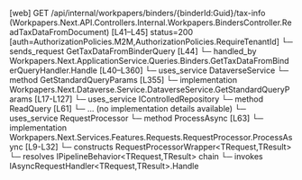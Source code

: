 [web] GET /api/internal/workpapers/binders/{binderId:Guid}/tax-info  (Workpapers.Next.API.Controllers.Internal.Workpapers.BindersController.ReadTaxDataFromDocument)  [L41–L45] status=200 [auth=AuthorizationPolicies.M2M,AuthorizationPolicies.RequireTenantId]
  └─ sends_request GetTaxDataFromBinderQuery [L44]
    └─ handled_by Workpapers.Next.ApplicationService.Queries.Binders.GetTaxDataFromBinderQueryHandler.Handle [L40–L360]
      └─ uses_service DataverseService
        └─ method GetStandardQueryParams [L355]
          └─ implementation Workpapers.Next.Dataverse.Service.DataverseService.GetStandardQueryParams [L17-L127]
      └─ uses_service IControlledRepository<Binder>
        └─ method ReadQuery [L61]
          └─ ... (no implementation details available)
      └─ uses_service RequestProcessor
        └─ method ProcessAsync [L63]
          └─ implementation Workpapers.Next.Services.Features.Requests.RequestProcessor.ProcessAsync [L9-L32]
            └─ constructs RequestProcessorWrapper<TRequest,TResult>
            └─ resolves IPipelineBehavior<TRequest,TResult> chain
            └─ invokes IAsyncRequestHandler<TRequest,TResult>.Handle

